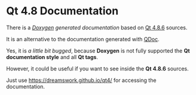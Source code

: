 # Qt 4.8 Documentation

There is a *[Doxygen](http://www.stack.nl/~dimitri/doxygen/) generated documentation* based on [Qt 4.8.6](http://doc.qt.io/qt-4.8/) sources.

It is an alternative to the documentation generated with [QDoc](http://doc.qt.io/qt-5/qdoc-index.html).

Yes, it is *a little bit bugged*, because **Doxygen** is not fully supported the **Qt documentation style** and all **Qt tags**.

However, it could be useful if you want to see inside the **Qt 4.8.6** sources.

Just use https://dreamswork.github.io/qt4/ for accessing the documentation.

